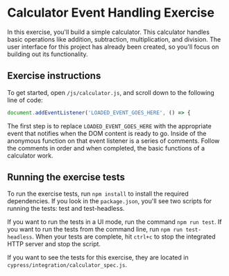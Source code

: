 # Calculator Event Handling Exercise

In this exercise, you'll build a simple calculator. This calculator handles basic operations like addition, subtraction, multiplication, and division. The user interface for this project has already been created, so you'll focus on building out its functionality.

## Exercise instructions

To get started, open `/js/calculator.js`, and scroll down to the following line of code:

```js
document.addEventListener('LOADED_EVENT_GOES_HERE', () => {
```

The first step is to replace `LOADED_EVENT_GOES_HERE` with the appropriate event that notifies when the DOM content is ready to go. Inside of the anonymous function on that event listener is a series of comments. Follow the comments in order and when completed, the basic functions of a calculator work.

## Running the exercise tests

To run the exercise tests, run `npm install` to install the required dependencies. If you look in the `package.json`, you'll see two scripts for running the tests: test and test-headless.

If you want to run the tests in a UI mode, run the command `npm run test`. If you want to run the tests from the command line, run `npm run test-headless`. When your tests are complete, hit `ctrl+c` to stop the integrated HTTP server and stop the script.

If you want to see the tests for this exercise, they are located in `cypress/integration/calculator_spec.js`.
